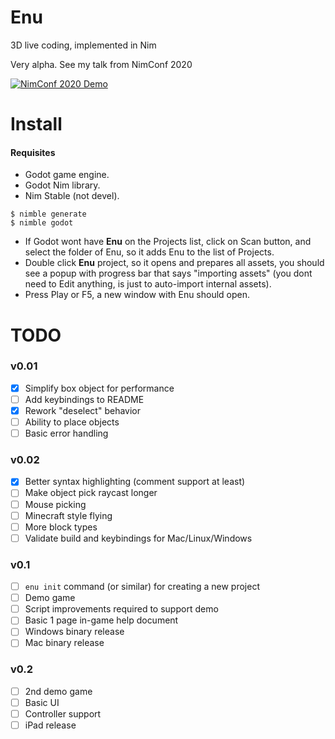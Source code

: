 # Enu
3D live coding, implemented in Nim

Very alpha. See my talk from NimConf 2020

[![NimConf 2020 Demo](https://img.youtube.com/vi/3l6tsKM1cY8/maxresdefault.jpg)](https://youtu.be/3l6tsKM1cY8)


# Install

#### Requisites

- Godot game engine.
- Godot Nim library.
- Nim Stable (not devel).

```console
$ nimble generate
$ nimble godot
```

- If Godot wont have **Enu** on the Projects list, click on Scan button,
  and select the folder of Enu, so it adds Enu to the list of Projects.
- Double click **Enu** project, so it opens and prepares all assets,
  you should see a popup with progress bar that says "importing assets"
  (you dont need to Edit anything, is just to auto-import internal assets).
- Press Play or F5, a new window with Enu should open.

# TODO
### v0.01

- [X] Simplify box object for performance
- [ ] Add keybindings to README
- [X] Rework "deselect" behavior
- [ ] Ability to place objects
- [ ] Basic error handling

### v0.02

- [X] Better syntax highlighting (comment support at least)
- [ ] Make object pick raycast longer
- [ ] Mouse picking
- [ ] Minecraft style flying
- [ ] More block types
- [ ] Validate build and keybindings for Mac/Linux/Windows

### v0.1
- [ ] `enu init` command (or similar) for creating a new project
- [ ] Demo game
- [ ] Script improvements required to support demo
- [ ] Basic 1 page in-game help document
- [ ] Windows binary release
- [ ] Mac binary release

### v0.2
- [ ] 2nd demo game
- [ ] Basic UI
- [ ] Controller support
- [ ] iPad release
